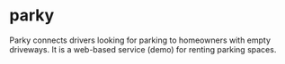 # parky
Parky connects drivers looking for parking to homeowners with empty driveways. It is a web-based service (demo) for renting parking spaces.
